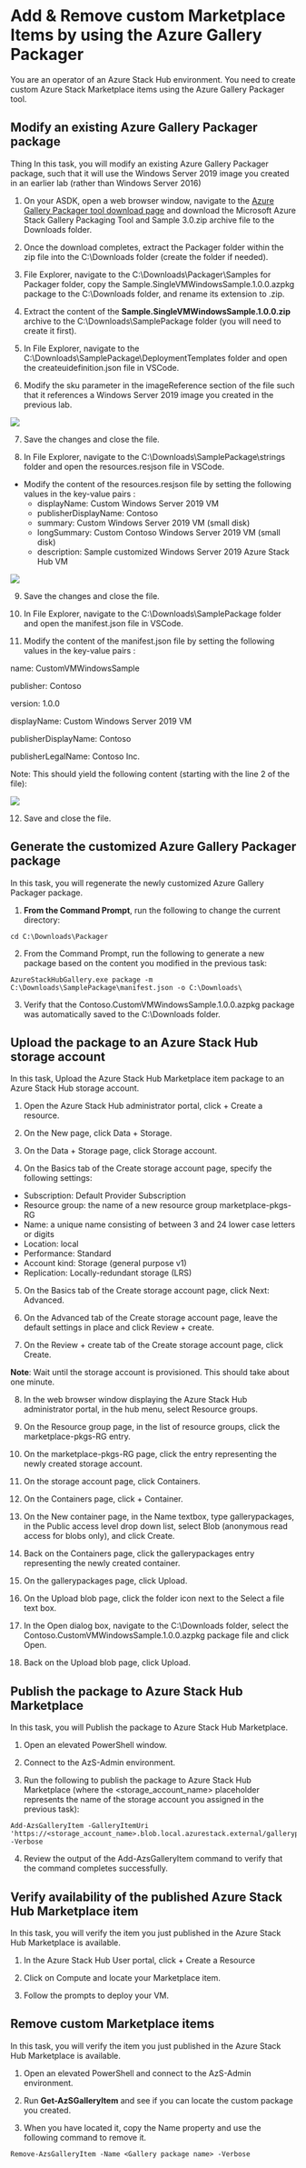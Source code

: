# Add & Remove custom Marketplace Items by using the Azure Gallery Packager

You are an operator of an Azure Stack Hub environment. You need to create custom Azure Stack Marketplace items using the Azure Gallery Packager tool.

## Modify an existing Azure Gallery Packager package

Thing In this task, you will modify an existing Azure Gallery Packager package, such that it will use the Windows Server 2019 image you created in an earlier lab (rather than Windows Server 2016)

1. On your ASDK, open a web browser window, navigate to the [Azure Gallery Packager tool download page](https://aka.ms/azsmarketplaceitem) and download the Microsoft Azure Stack Gallery Packaging Tool and Sample 3.0.zip archive file to the Downloads folder.


2. Once the download completes, extract the Packager folder within the zip file into the C:\Downloads folder (create the folder if needed).


3. File Explorer, navigate to the C:\Downloads\Packager\Samples for Packager folder, copy the Sample.SingleVMWindowsSample.1.0.0.azpkg package to the C:\Downloads folder, and rename its extension to .zip.


4. Extract the content of the **Sample.SingleVMWindowsSample.1.0.0.zip** archive to the C:\Downloads\SamplePackage folder (you will need to create it first).


5. In File Explorer, navigate to the C:\Downloads\SamplePackage\DeploymentTemplates folder and open the createuidefinition.json file in VSCode.


6. Modify the sku parameter in the imageReference section of the file such that it references a Windows Server 2019 image you created in the previous lab.

![](images/Picture1.png)

7. Save the changes and close the file.

8. In File Explorer, navigate to the C:\Downloads\SamplePackage\strings folder and open the resources.resjson file in VSCode.

- Modify the content of the resources.resjson file by setting the following values in the key-value pairs :
  - displayName: Custom Windows Server 2019 VM
  - publisherDisplayName: Contoso
  - summary: Custom Windows Server 2019 VM (small disk)
  - longSummary: Custom Contoso Windows Server 2019 VM (small disk)
  - description: Sample customized Windows Server 2019 Azure Stack Hub VM

![](images/Picture2.png)

9. Save the changes and close the file.


10. In File Explorer, navigate to the C:\Downloads\SamplePackage folder and open the manifest.json file in VSCode.

11. Modify the content of the manifest.json file by setting the following values in the key-value pairs :

name: CustomVMWindowsSample

publisher: Contoso

version: 1.0.0

displayName: Custom Windows Server 2019 VM

publisherDisplayName: Contoso

publisherLegalName: Contoso Inc.

Note: This should yield the following content (starting with the line 2 of the file):

![](images/Picture3.png)

12. Save and close the file.

## Generate the customized Azure Gallery Packager package

In this task, you will regenerate the newly customized Azure Gallery Packager package.

1. **From the Command Prompt**, run the following to change the current directory:

```
cd C:\Downloads\Packager
```

2. From the Command Prompt, run the following to generate a new package based on the content you modified in the previous task:

```
AzureStackHubGallery.exe package -m C:\Downloads\SamplePackage\manifest.json -o C:\Downloads\
```

3. Verify that the Contoso.CustomVMWindowsSample.1.0.0.azpkg package was automatically saved to the C:\Downloads folder.


## Upload the package to an Azure Stack Hub storage account

In this task, Upload the Azure Stack Hub Marketplace item package to an Azure Stack Hub storage account.

1. Open the Azure Stack Hub administrator portal, click + Create a resource.


2. On the New page, click Data + Storage.


3. On the Data + Storage page, click Storage account.


4. On the Basics tab of the Create storage account page, specify the following settings:

- Subscription: Default Provider Subscription
- Resource group: the name of a new resource group marketplace-pkgs-RG
- Name: a unique name consisting of between 3 and 24 lower case letters or digits
- Location: local
- Performance: Standard
- Account kind: Storage (general purpose v1)
- Replication: Locally-redundant storage (LRS)


5. On the Basics tab of the Create storage account page, click Next: Advanced.


6. On the Advanced tab of the Create storage account page, leave the default settings in place and click Review + create.


7. On the Review + create tab of the Create storage account page, click Create.

**Note**: Wait until the storage account is provisioned. This should take about one minute.


8. In the web browser window displaying the Azure Stack Hub administrator portal, in the hub menu, select Resource groups.


9. On the Resource group page, in the list of resource groups, click the marketplace-pkgs-RG entry.


10. On the marketplace-pkgs-RG page, click the entry representing the newly created storage account.


11. On the storage account page, click Containers.


12. On the Containers page, click + Container.


13. On the New container page, in the Name textbox, type gallerypackages, in the Public access level drop down list, select Blob (anonymous read access for blobs only), and click Create.


14. Back on the Containers page, click the gallerypackages entry representing the newly created container.


15. On the gallerypackages page, click Upload.


16. On the Upload blob page, click the folder icon next to the Select a file text box.


17. In the Open dialog box, navigate to the C:\Downloads folder, select the Contoso.CustomVMWindowsSample.1.0.0.azpkg package file and click Open.


18. Back on the Upload blob page, click Upload.

## Publish the package to Azure Stack Hub Marketplace

In this task, you will Publish the package to Azure Stack Hub Marketplace.

1. Open an elevated PowerShell window.


2. Connect to the AzS-Admin environment.


3. Run the following to publish the package to Azure Stack Hub Marketplace (where the <storage_account_name> placeholder represents the name of the storage account you assigned in the previous task):

```
Add-AzsGalleryItem -GalleryItemUri 'https://<storage_account_name>.blob.local.azurestack.external/gallerypackages/Contoso.CustomVMWindowsSample.1.0.0.azpkg' -Verbose
```

4. Review the output of the Add-AzsGalleryItem command to verify that the command completes successfully.


## Verify availability of the published Azure Stack Hub Marketplace item

In this task, you will verify the item you just published in the Azure Stack Hub Marketplace is available.

1. In the Azure Stack Hub User portal, click + Create a Resource


2. Click on Compute and locate your Marketplace item.


3. Follow the prompts to deploy your VM.


## Remove custom Marketplace items

In this task, you will verify the item you just published in the Azure Stack Hub Marketplace is available.

1. Open an elevated PowerShell and connect to the AzS-Admin environment.

2. Run **Get-AzSGalleryItem** and see if you can locate the custom package you created.


3. When you have located it, copy the Name property and use the following command to remove it.

```
Remove-AzsGalleryItem -Name <Gallery package name> -Verbose
```